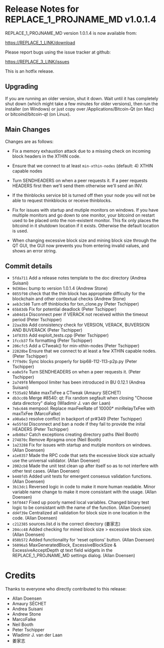 Release Notes for REPLACE_1_PROJNAME_MD v1.0.1.4
============================================

REPLACE_1_PROJNAME_MD version 1.0.1.4 is now available from:

  <https://REPLACE_1_LINK/download>

Please report bugs using the issue tracker at github:

  <https://REPLACE_3_LINK/issues>

This is an hotfix release.

Upgrading
---------

If you are running an older version, shut it down. Wait until it has completely
shut down (which might take a few minutes for older versions), then run the
installer (on Windows) or just copy over /Applications/Bitcoin-Qt (on Mac) or
bitcoind/bitcoin-qt (on Linux).

Main Changes
------------

Changes are as follows:

- Fix a memory exhaustion attack due to a missing check on incoming block headers in the XTHIN code.

- Ensure that we connect to at least `min-xthin-nodes` (default: 4) XTHIN capable nodes

- Turn SENDHEADERS on when a peer requests it. If a peer requests HEADERS first then we'll send them otherwise we'll send an INV.

- If the thinblocks service bit is turned off then your node you will not be able to request thinkblocks or receive thinblocks.

- Fix for issues with startup and mutiple monitors on windows. If you have multiple monitors and go down to one monitor, your bitcoind on restart used to be placed onto the non-existent monitor.  This fix only places the bitcoind in it shutdown location if it exists.  Otherwise the default location is used.

- When changing excessive block size and mining block size through the QT GUI, the GUI now prevents you from entering invalid values, and shows an error string.

Commit details
--------------

- `5fda711` Add a release notes template to the doc directory (Andrea Suisani)
- `9d36bec` bump to version 1.0.1.4 (Andrew Stone)
- `0855f98` check that the thin block has appropriate difficulty for the blockchain and other contextual checks (Andrew Stone)
- `aeb3c500` Turn off thinblocks for txn_clone.py (Peter Tschipper)
- `65b83db` Fix for potential deadlock (Peter Tschipper)
- `ab04d14` Disconnect peer if VERACK not received within the timeout period (Peter Tschipper)
- `22aa3bb` Add consistency check for VERSION, VERACK, BUVERSION AND BUVERACK (Peter Tschipper)
- `14f8355` Add exploit_tests.cpp (Peter Tschipper)
- `1fccb37` fix formatting (Peter Tschipper)
- `206cfc5` Add a CTweak() for min-xthin-nodes (Peter Tschipper)
- `22828be` Ensure that we connect to at least a few XTHIN capable nodes. (Peter Tschipper)
- `f7f9d9c` Sync blocks properly for bip68-112-113-p2p.py (Peter Tschipper)
- `ea0e5fe` Turn SENDHEADERS on when a peer requests it. (Peter Tschipper)
- `2a749f8` Mempool limiter has been introduced in BU 0.12.1 (Andrea Suisani)
- `f535a92` Make maxTxFee a CTweak (Amaury SECHET)
- `db3cc0b` Merge #8540: qt: Fix random segfault when closing "Choose data directory" dialog (Wladimir J. van der Laan)
- `7ebc646` mempool: Replace maxFeeRate of 10000* minRelayTxFee with maxTxFee (MarcoFalke)
- `a90a6e3` resolve conflict in backport of pr#349 (Peter Tschipper)
- `4e55fdd` Disconnect and ban a node if they fail to provide the inital HEADERS (Peter Tschipper)
- `adb80a7` Catch exceptions creating directory paths (Neil Booth)
- `274870c` Remove #pragma once (Neil Booth)
- `1a23288` Fix for issues with startup and mutiple monitors on windows. (Allan Doensen)
- `a1e0357` Made the RPC code that sets the excessive block size actually use the universal validator. (Allan Doensen)
- `2002cb8` Made the unit test clean up after itself so as to not interfere with other test cases. (Allan Doensen)
- `b448fd5` Added unit tests for emergent consesus validation functions. (Allan Doensen)
- `3b13dc1` Reversed logic in code to make it more human readable. Minor variable name change to make it more consistant with the usage. (Allan Doensen)
- `56f0447` Fixed up poorly named local variables. Changed binary test logic to be consistant with the name of the function. (Allan Doensen)
- `dd4f39e` Centralized all validation for block size in one location in the code. (Allan Doensen)
- `c212385` sources.list.d is the correct directory (姜家志)
- `204cc48` Added checking for mined block size > excessive block size. (Allan Doensen)
- `850b572` Added functionality for 'reset options' button. (Allan Doensen)
- `56096a5` MaxGeneratedBlock, ExcessiveBlockSize & ExcessiveAcceptDepth qt text field widgets in the REPLACE_1_PROJNAME_MD settings dialog. (Allan Doensen)


Credits
=======

Thanks to everyone who directly contributed to this release:

- Allan Doensen
- Amaury SÉCHET
- Andrea Suisani
- Andrew Stone
- MarcoFalke
- Neil Booth
- Peter Tschipper
- Wladimir J. van der Laan
- 姜家志

